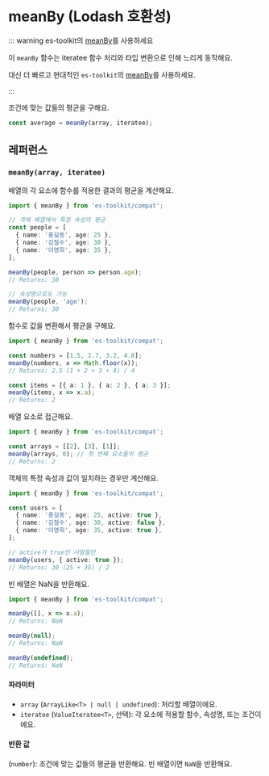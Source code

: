 # meanBy (Lodash 호환성)

::: warning es-toolkit의 [meanBy](../../math/meanBy.md)를 사용하세요

이 `meanBy` 함수는 iteratee 함수 처리와 타입 변환으로 인해 느리게 동작해요.

대신 더 빠르고 현대적인 `es-toolkit`의 [meanBy](../../math/meanBy.md)를 사용하세요.

:::

조건에 맞는 값들의 평균을 구해요.

```typescript
const average = meanBy(array, iteratee);
```

## 레퍼런스

### `meanBy(array, iteratee)`

배열의 각 요소에 함수를 적용한 결과의 평균을 계산해요.

```typescript
import { meanBy } from 'es-toolkit/compat';

// 객체 배열에서 특정 속성의 평균
const people = [
  { name: '홍길동', age: 25 },
  { name: '김철수', age: 30 },
  { name: '이영희', age: 35 },
];

meanBy(people, person => person.age);
// Returns: 30

// 속성명으로도 가능
meanBy(people, 'age');
// Returns: 30
```

함수로 값을 변환해서 평균을 구해요.

```typescript
import { meanBy } from 'es-toolkit/compat';

const numbers = [1.5, 2.7, 3.2, 4.8];
meanBy(numbers, x => Math.floor(x));
// Returns: 2.5 (1 + 2 + 3 + 4) / 4

const items = [{ a: 1 }, { a: 2 }, { a: 3 }];
meanBy(items, x => x.a);
// Returns: 2
```

배열 요소로 접근해요.

```typescript
import { meanBy } from 'es-toolkit/compat';

const arrays = [[2], [3], [1]];
meanBy(arrays, 0); // 첫 번째 요소들의 평균
// Returns: 2
```

객체의 특정 속성과 값이 일치하는 경우만 계산해요.

```typescript
import { meanBy } from 'es-toolkit/compat';

const users = [
  { name: '홍길동', age: 25, active: true },
  { name: '김철수', age: 30, active: false },
  { name: '이영희', age: 35, active: true },
];

// active가 true인 사람들만
meanBy(users, { active: true });
// Returns: 30 (25 + 35) / 2
```

빈 배열은 NaN을 반환해요.

```typescript
import { meanBy } from 'es-toolkit/compat';

meanBy([], x => x.a);
// Returns: NaN

meanBy(null);
// Returns: NaN

meanBy(undefined);
// Returns: NaN
```

#### 파라미터

- `array` (`ArrayLike<T> | null | undefined`): 처리할 배열이에요.
- `iteratee` (`ValueIteratee<T>`, 선택): 각 요소에 적용할 함수, 속성명, 또는 조건이에요.

#### 반환 값

(`number`): 조건에 맞는 값들의 평균을 반환해요. 빈 배열이면 `NaN`을 반환해요.
